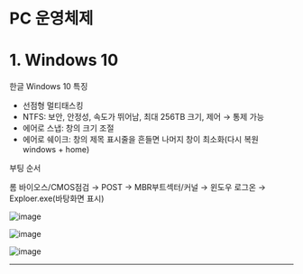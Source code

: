# PC 운영체제

# 1. Windows 10

한글 Windows 10 특징

- 선점형 멀티태스킹
- NTFS: 보안, 안정성, 속도가 뛰어남, 최대 256TB 크기, 제어 → 통제 가능
- 에어로 스냅: 창의 크기 조절
- 에어로 쉐이크: 창의 제목 표시줄을 흔들면 나머지 창이 최소화(다시 복원 windows + home)

부팅 순서

롬 바이오스/CMOS점검 → POST → MBR부트섹터/커널 → 윈도우 로그온 → Exploer.exe(바탕화면 표시)

![image](https://github.com/youjiyeon/Word-Processor-Specialist/assets/57094856/8993dfb2-edd6-4e0d-ad82-639fe358a0e4)

![image](https://github.com/youjiyeon/Word-Processor-Specialist/assets/57094856/4d573985-dde8-439e-9b4e-6eb4c25ecdf4)

![image](https://github.com/youjiyeon/Word-Processor-Specialist/assets/57094856/2012a377-c383-4f4d-9653-6ead4624a271)

---
